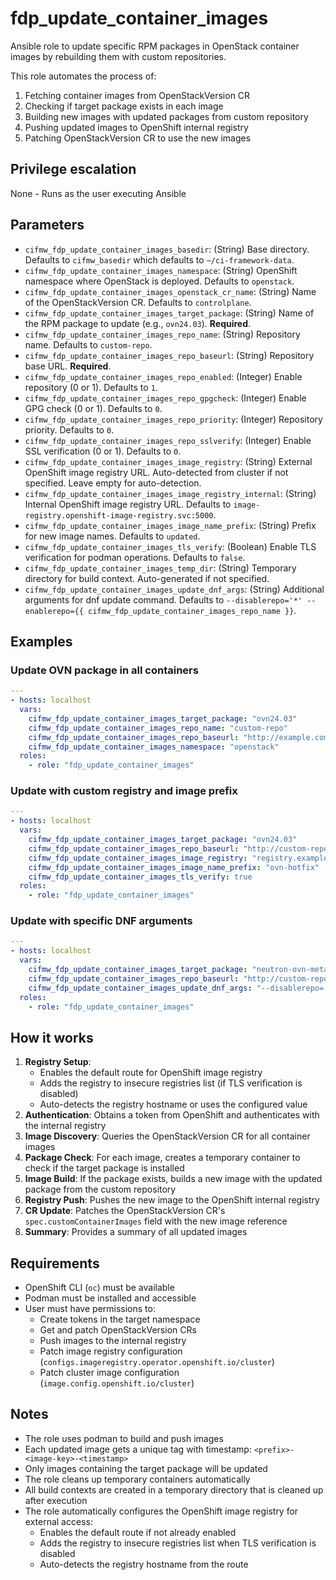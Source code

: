 # fdp_update_container_images

Ansible role to update specific RPM packages in OpenStack container images by rebuilding them with custom repositories.

This role automates the process of:
1. Fetching container images from OpenStackVersion CR
2. Checking if target package exists in each image
3. Building new images with updated packages from custom repository
4. Pushing updated images to OpenShift internal registry
5. Patching OpenStackVersion CR to use the new images

## Privilege escalation
None - Runs as the user executing Ansible

## Parameters

* `cifmw_fdp_update_container_images_basedir`: (String) Base directory. Defaults to `cifmw_basedir` which defaults to `~/ci-framework-data`.
* `cifmw_fdp_update_container_images_namespace`: (String) OpenShift namespace where OpenStack is deployed. Defaults to `openstack`.
* `cifmw_fdp_update_container_images_openstack_cr_name`: (String) Name of the OpenStackVersion CR. Defaults to `controlplane`.
* `cifmw_fdp_update_container_images_target_package`: (String) Name of the RPM package to update (e.g., `ovn24.03`). **Required**.
* `cifmw_fdp_update_container_images_repo_name`: (String) Repository name. Defaults to `custom-repo`.
* `cifmw_fdp_update_container_images_repo_baseurl`: (String) Repository base URL. **Required**.
* `cifmw_fdp_update_container_images_repo_enabled`: (Integer) Enable repository (0 or 1). Defaults to `1`.
* `cifmw_fdp_update_container_images_repo_gpgcheck`: (Integer) Enable GPG check (0 or 1). Defaults to `0`.
* `cifmw_fdp_update_container_images_repo_priority`: (Integer) Repository priority. Defaults to `0`.
* `cifmw_fdp_update_container_images_repo_sslverify`: (Integer) Enable SSL verification (0 or 1). Defaults to `0`.
* `cifmw_fdp_update_container_images_image_registry`: (String) External OpenShift image registry URL. Auto-detected from cluster if not specified. Leave empty for auto-detection.
* `cifmw_fdp_update_container_images_image_registry_internal`: (String) Internal OpenShift image registry URL. Defaults to `image-registry.openshift-image-registry.svc:5000`.
* `cifmw_fdp_update_container_images_image_name_prefix`: (String) Prefix for new image names. Defaults to `updated`.
* `cifmw_fdp_update_container_images_tls_verify`: (Boolean) Enable TLS verification for podman operations. Defaults to `false`.
* `cifmw_fdp_update_container_images_temp_dir`: (String) Temporary directory for build context. Auto-generated if not specified.
* `cifmw_fdp_update_container_images_update_dnf_args`: (String) Additional arguments for dnf update command. Defaults to `--disablerepo='*' --enablerepo={{ cifmw_fdp_update_container_images_repo_name }}`.

## Examples

### Update OVN package in all containers
```yaml
---
- hosts: localhost
  vars:
    cifmw_fdp_update_container_images_target_package: "ovn24.03"
    cifmw_fdp_update_container_images_repo_name: "custom-repo"
    cifmw_fdp_update_container_images_repo_baseurl: "http://example.com/custom-repo/"
    cifmw_fdp_update_container_images_namespace: "openstack"
  roles:
    - role: "fdp_update_container_images"
```

### Update with custom registry and image prefix
```yaml
---
- hosts: localhost
  vars:
    cifmw_fdp_update_container_images_target_package: "ovn24.03"
    cifmw_fdp_update_container_images_repo_baseurl: "http://custom-repo.example.com/repo/"
    cifmw_fdp_update_container_images_image_registry: "registry.example.com"
    cifmw_fdp_update_container_images_image_name_prefix: "ovn-hotfix"
    cifmw_fdp_update_container_images_tls_verify: true
  roles:
    - role: "fdp_update_container_images"
```

### Update with specific DNF arguments
```yaml
---
- hosts: localhost
  vars:
    cifmw_fdp_update_container_images_target_package: "neutron-ovn-metadata-agent"
    cifmw_fdp_update_container_images_repo_baseurl: "http://custom-repo.example.com/repo/"
    cifmw_fdp_update_container_images_update_dnf_args: "--disablerepo='*' --enablerepo={{ cifmw_fdp_update_container_images_repo_name }} --nobest"
  roles:
    - role: "fdp_update_container_images"
```

## How it works

1. **Registry Setup**:
   - Enables the default route for OpenShift image registry
   - Adds the registry to insecure registries list (if TLS verification is disabled)
   - Auto-detects the registry hostname or uses the configured value
2. **Authentication**: Obtains a token from OpenShift and authenticates with the internal registry
3. **Image Discovery**: Queries the OpenStackVersion CR for all container images
4. **Package Check**: For each image, creates a temporary container to check if the target package is installed
5. **Image Build**: If the package exists, builds a new image with the updated package from the custom repository
6. **Registry Push**: Pushes the new image to the OpenShift internal registry
7. **CR Update**: Patches the OpenStackVersion CR's `spec.customContainerImages` field with the new image reference
8. **Summary**: Provides a summary of all updated images

## Requirements

* OpenShift CLI (`oc`) must be available
* Podman must be installed and accessible
* User must have permissions to:
  - Create tokens in the target namespace
  - Get and patch OpenStackVersion CRs
  - Push images to the internal registry
  - Patch image registry configuration (`configs.imageregistry.operator.openshift.io/cluster`)
  - Patch cluster image configuration (`image.config.openshift.io/cluster`)

## Notes

* The role uses podman to build and push images
* Each updated image gets a unique tag with timestamp: `<prefix>-<image-key>-<timestamp>`
* Only images containing the target package will be updated
* The role cleans up temporary containers automatically
* All build contexts are created in a temporary directory that is cleaned up after execution
* The role automatically configures the OpenShift image registry for external access:
  - Enables the default route if not already enabled
  - Adds the registry to insecure registries list when TLS verification is disabled
  - Auto-detects the registry hostname from the route
